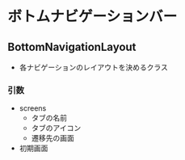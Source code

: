# ボトムナビゲーションバー

## BottomNavigationLayout
- 各ナビゲーションのレイアウトを決めるクラス
### 引数
- screens
  - タブの名前
  - タブのアイコン
  - 遷移先の画面
- 初期画面

